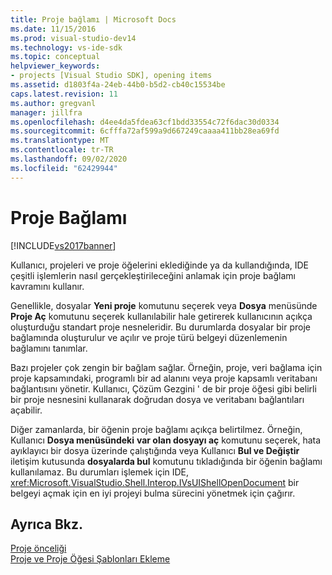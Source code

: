 ```yaml
---
title: Proje bağlamı | Microsoft Docs
ms.date: 11/15/2016
ms.prod: visual-studio-dev14
ms.technology: vs-ide-sdk
ms.topic: conceptual
helpviewer_keywords:
- projects [Visual Studio SDK], opening items
ms.assetid: d1803f4a-24eb-44b0-b5d2-cb40c15534be
caps.latest.revision: 11
ms.author: gregvanl
manager: jillfra
ms.openlocfilehash: d4ee4da5fdea63cf1bdd33554c72f6dac30d0334
ms.sourcegitcommit: 6cfffa72af599a9d667249caaaa411bb28ea69fd
ms.translationtype: MT
ms.contentlocale: tr-TR
ms.lasthandoff: 09/02/2020
ms.locfileid: "62429944"
---
```

# <a name="project-context"></a>Proje Bağlamı
[!INCLUDE[vs2017banner](../../includes/vs2017banner.md)]

Kullanıcı, projeleri ve proje öğelerini eklediğinde ya da kullandığında, IDE çeşitli işlemlerin nasıl gerçekleştirileceğini anlamak için proje bağlamı kavramını kullanır.  
  
 Genellikle, dosyalar **Yeni proje** komutunu seçerek veya **Dosya** menüsünde **Proje Aç** komutunu seçerek kullanılabilir hale getirerek kullanıcının açıkça oluşturduğu standart proje nesneleridir. Bu durumlarda dosyalar bir proje bağlamında oluşturulur ve açılır ve proje türü belgeyi düzenlemenin bağlamını tanımlar.  
  
 Bazı projeler çok zengin bir bağlam sağlar. Örneğin, proje, veri bağlama için proje kapsamındaki, programlı bir ad alanını veya proje kapsamlı veritabanı bağlantısını yönetir. Kullanıcı, Çözüm Gezgini ' de bir proje öğesi gibi belirli bir proje nesnesini kullanarak doğrudan dosya ve veritabanı bağlantıları açabilir.  
  
 Diğer zamanlarda, bir öğenin proje bağlamı açıkça belirtilmez. Örneğin, Kullanıcı **Dosya menüsündeki** **var olan dosyayı aç** komutunu seçerek, hata ayıklayıcı bir dosya üzerinde çalıştığında veya Kullanıcı **Bul ve Değiştir** iletişim kutusunda **dosyalarda bul** komutunu tıkladığında bir öğenin bağlamı kullanılamaz. Bu durumları işlemek için IDE, <xref:Microsoft.VisualStudio.Shell.Interop.IVsUIShellOpenDocument> bir belgeyi açmak için en iyi projeyi bulma sürecini yönetmek için çağırır.  
  
## <a name="see-also"></a>Ayrıca Bkz.  
 [Proje önceliği](../../extensibility/internals/project-priority.md)   
 [Proje ve Proje Öğesi Şablonları Ekleme](../../extensibility/internals/adding-project-and-project-item-templates.md)
